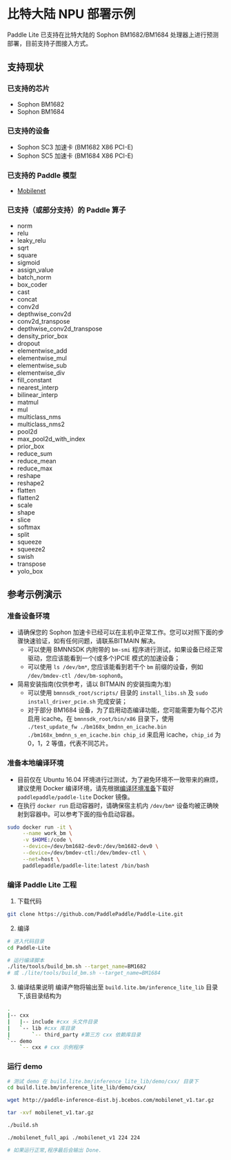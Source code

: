 # 比特大陆 NPU 部署示例

Paddle Lite 已支持在比特大陆的 Sophon BM1682/BM1684 处理器上进行预测部署，目前支持子图接入方式。


## 支持现状

### 已支持的芯片

- Sophon BM1682
- Sophon BM1684

### 已支持的设备
* Sophon SC3 加速卡 (BM1682 X86 PCI-E)
* Sophon SC5 加速卡 (BM1684 X86 PCI-E)


### 已支持的 Paddle 模型

- [Mobilenet](http://paddle-inference-dist.bj.bcebos.com/mobilenet_v1.tar.gz)

### 已支持（或部分支持）的 Paddle 算子

- norm
- relu
- leaky_relu
- sqrt
- square
- sigmoid
- assign_value
- batch_norm
- box_coder
- cast
- concat
- conv2d
- depthwise_conv2d
- conv2d_transpose
- depthwise_conv2d_transpose
- density_prior_box
- dropout
- elementwise_add
- elementwise_mul
- elementwise_sub
- elementwise_div
- fill_constant
- nearest_interp
- bilinear_interp
- matmul
- mul
- multiclass_nms
- multiclass_nms2
- pool2d
- max_pool2d_with_index
- prior_box
- reduce_sum
- reduce_mean
- reduce_max
- reshape
- reshape2
- flatten
- flatten2
- scale
- shape
- slice
- softmax
- split
- squeeze
- squeeze2
- swish
- transpose
- yolo_box

## 参考示例演示

### 准备设备环境
- 请确保您的 Sophon 加速卡已经可以在主机中正常工作。您可以对照下面的步骤快速验证，如有任何问题，请联系BITMAIN 解决。
    - 可以使用 BMNNSDK 内附带的 `bm-smi` 程序进行测试，如果设备已经正常驱动，您应该能看到一个(或多个)PCIE 模式的加速设备；
    - 可以使用 `ls /dev/bm*`, 您应该能看到若干个 `bm` 前缀的设备，例如 `/dev/bmdev-ctl /dev/bm-sophon0`。
- 简易安装指南(仅供参考，请以 BITMAIN 的安装指南为准)
  - 可以使用 `bmnnsdk_root/scripts/` 目录的 `install_libs.sh` 及 `sudo install_driver_pcie.sh` 完成安装；
  - 对于部分 BM1684 设备，为了启用动态编译功能，您可能需要为每个芯片启用 icache。在 `bmnnsdk_root/bin/x86` 目录下，使用 `./test_update_fw ./bm168x_bmdnn_en_icache.bin ./bm168x_bmdnn_s_en_icache.bin chip_id` 来启用 icache，`chip_id` 为 0，1，2 等值，代表不同芯片。

### 准备本地编译环境

- 目前仅在 Ubuntu 16.04 环境进行过测试，为了避免环境不一致带来的麻烦，建议使用 Docker 编译环境，请先根据[编译环境准备](../source_compile/compile_env)下载好 `paddlepaddle/paddle-lite` Docker 镜像。
- 在执行 `docker run` 启动容器时，请确保宿主机内 `/dev/bm*` 设备均被正确映射到容器中。可以参考下面的指令启动容器。
  
```bash
sudo docker run -it \
     --name work_bm \
     -v $HOME:/code \
     --device=/dev/bm1682-dev0:/dev/bm1682-dev0 \
     --device=/dev/bmdev-ctl:/dev/bmdev-ctl \
     --net=host \
     paddlepaddle/paddle-lite:latest /bin/bash

```


### 编译 Paddle Lite 工程
1. 下载代码
  
```bash
git clone https://github.com/PaddlePaddle/Paddle-Lite.git
```

2. 编译

```bash
# 进入代码目录
cd Paddle-Lite

# 运行编译脚本
./lite/tools/build_bm.sh --target_name=BM1682
# 或 ./lite/tools/build_bm.sh --target_name=BM1684

```

3. 编译结果说明
编译产物将输出至 `build.lite.bm/inference_lite_lib` 目录下,该目录结构为
```bash
.
|-- cxx 
|   |-- include #cxx 头文件目录
|   `-- lib #cxx 库目录
|       `-- third_party #第三方 cxx 依赖库目录
`-- demo
    `-- cxx # cxx 示例程序

```

### 运行 demo

```bash
# 测试 demo 在 build.lite.bm/inference_lite_lib/demo/cxx/ 目录下
cd build.lite.bm/inference_lite_lib/demo/cxx/

wget http://paddle-inference-dist.bj.bcebos.com/mobilenet_v1.tar.gz

tar -xvf mobilenet_v1.tar.gz

./build.sh

./mobilenet_full_api ./mobilenet_v1 224 224

# 如果运行正常,程序最后会输出 Done.
```
